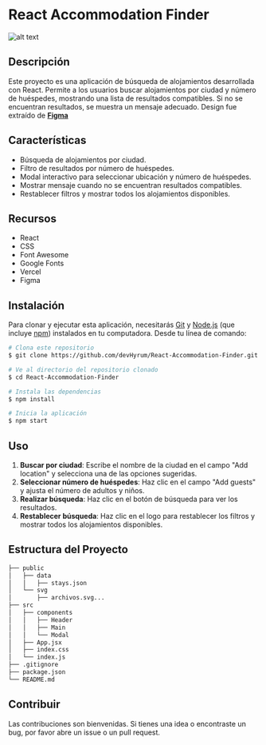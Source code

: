 # React Accommodation Finder
![alt text](</public/demo/Demostración.gif>)
## Descripción
Este proyecto es una aplicación de búsqueda de alojamientos desarrollada con React. Permite a los usuarios buscar alojamientos por ciudad y número de huéspedes, mostrando una lista de resultados compatibles. Si no se encuentran resultados, se muestra un mensaje adecuado. Design fue extraído de **[Figma](https://www.figma.com/design/KGNH8dbclXT1vzXLyPrBeu/Windbnb?node-id=0-1&node-type=CANVAS&t=gULjaMe8urhz2qWy-0)**

## Características

- Búsqueda de alojamientos por ciudad.
- Filtro de resultados por número de huéspedes.
- Modal interactivo para seleccionar ubicación y número de huéspedes.
- Mostrar mensaje cuando no se encuentran resultados compatibles.
- Restablecer filtros y mostrar todos los alojamientos disponibles.

##  Recursos

- React
- CSS
- Font Awesome
- Google Fonts
- Vercel
- Figma

## Instalación

Para clonar y ejecutar esta aplicación, necesitarás [Git](https://git-scm.com) y [Node.js](https://nodejs.org/en/) (que incluye [npm](http://npmjs.com)) instalados en tu computadora. Desde tu línea de comando:

```bash
# Clona este repositorio
$ git clone https://github.com/devHyrum/React-Accommodation-Finder.git

# Ve al directorio del repositorio clonado
$ cd React-Accommodation-Finder

# Instala las dependencias
$ npm install

# Inicia la aplicación
$ npm start
```
## Uso
1. **Buscar por ciudad**: Escribe el nombre de la ciudad en el campo "Add location" y selecciona una de las opciones sugeridas.
2. **Seleccionar número de huéspedes**: Haz clic en el campo "Add guests" y ajusta el número de adultos y niños.
3. **Realizar búsqueda**: Haz clic en el botón de búsqueda para ver los resultados.
4. **Restablecer búsqueda**: Haz clic en el logo para restablecer los filtros y mostrar todos los alojamientos disponibles.

## Estructura del Proyecto
```bash
├── public
│   ├── data
│   │   ├── stays.json
│   └── svg
│       ├── archivos.svg...
├── src
│   ├── components
│   │   ├── Header
│   │   ├── Main
│   │   └── Modal
│   ├── App.jsx
│   ├── index.css
│   └── index.js
├── .gitignore
├── package.json
└── README.md
```
## Contribuir
Las contribuciones son bienvenidas. Si tienes una idea o encontraste un bug, por favor abre un issue o un pull request.